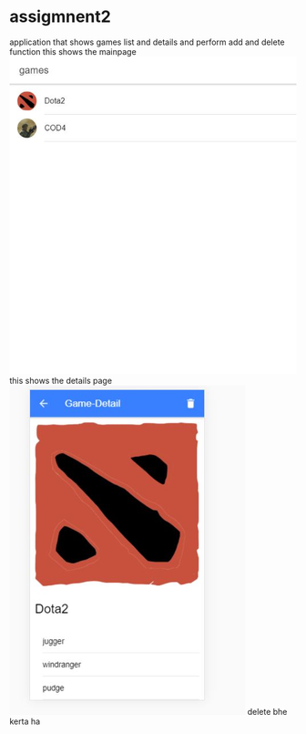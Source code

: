 # assigmnent2
application that shows games list and details and perform add and delete function
this shows the mainpage
<img src="mainpage.JPG"></img>
this shows the details page 
<img src="details page.JPG"></img>
delete bhe kerta ha 
